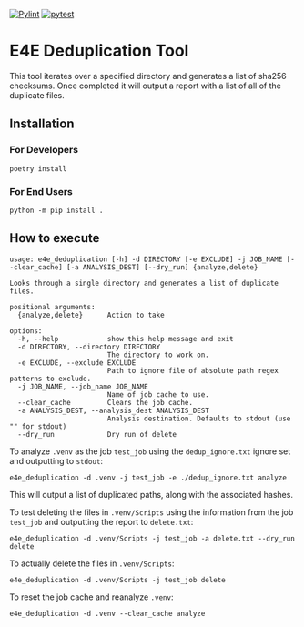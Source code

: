 [![Pylint](https://github.com/UCSD-E4E/e4e-deduplication/actions/workflows/pylint.yml/badge.svg?branch=gh_actions)](https://github.com/UCSD-E4E/e4e-deduplication/actions/workflows/pylint.yml)
[![pytest](https://github.com/UCSD-E4E/e4e-deduplication/actions/workflows/pytest.yml/badge.svg)](https://github.com/UCSD-E4E/e4e-deduplication/actions/workflows/pytest.yml)
# E4E Deduplication Tool
This tool iterates over a specified directory and generates a list of sha256 checksums.  Once completed it will output a report with a list of all of the duplicate files.

## Installation
### For Developers
```
poetry install
```

### For End Users
```
python -m pip install .
```

## How to execute
```
usage: e4e_deduplication [-h] -d DIRECTORY [-e EXCLUDE] -j JOB_NAME [--clear_cache] [-a ANALYSIS_DEST] [--dry_run] {analyze,delete}

Looks through a single directory and generates a list of duplicate files.

positional arguments:
  {analyze,delete}      Action to take

options:
  -h, --help            show this help message and exit
  -d DIRECTORY, --directory DIRECTORY
                        The directory to work on.
  -e EXCLUDE, --exclude EXCLUDE
                        Path to ignore file of absolute path regex patterns to exclude.
  -j JOB_NAME, --job_name JOB_NAME
                        Name of job cache to use.
  --clear_cache         Clears the job cache.
  -a ANALYSIS_DEST, --analysis_dest ANALYSIS_DEST
                        Analysis destination. Defaults to stdout (use "" for stdout)
  --dry_run             Dry run of delete
```

To analyze `.venv` as the job `test_job` using the `dedup_ignore.txt` ignore set and outputting to `stdout`:
```
e4e_deduplication -d .venv -j test_job -e ./dedup_ignore.txt analyze
```

This will output a list of duplicated paths, along with the associated hashes.

To test deleting the files in `.venv/Scripts` using the information from the job `test_job` and outputting the report to `delete.txt`:
```
e4e_deduplication -d .venv/Scripts -j test_job -a delete.txt --dry_run delete
```

To actually delete the files in `.venv/Scripts`:
```
e4e_deduplication -d .venv/Scripts -j test_job delete
```

To reset the job cache and reanalyze `.venv`:
```
e4e_deduplication -d .venv --clear_cache analyze
```
